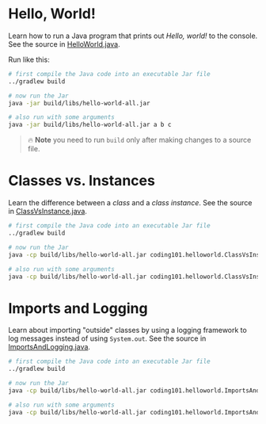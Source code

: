 # Hello, World!

Learn how to run a Java program that prints out _Hello, world!_ to the console.
See the source in [HelloWorld.java](src/main/java/coding101/helloworld/HelloWorld.java).

Run like this:

```sh
# first compile the Java code into an executable Jar file
../gradlew build

# now run the Jar
java -jar build/libs/hello-world-all.jar

# also run with some arguments
java -jar build/libs/hello-world-all.jar a b c

```

> :fire: **Note** you need to run `build` only after making changes to a source file.

# Classes vs. Instances

Learn the difference between a _class_ and a _class instance_. See the source in
[ClassVsInstance.java](src/main/java/coding101/helloworld/ClassVsInstance.java).

```sh
# first compile the Java code into an executable Jar file
../gradlew build

# now run the Jar
java -cp build/libs/hello-world-all.jar coding101.helloworld.ClassVsInstance

# also run with some arguments
java -cp build/libs/hello-world-all.jar coding101.helloworld.ClassVsInstance a b c
```

# Imports and Logging

Learn about importing "outside" classes by using a logging framework to log messages
instead of using `System.out`. See the source in
[ImportsAndLogging.java](src/main/java/coding101/helloworld/ImportsAndLogging.java).

```sh
# first compile the Java code into an executable Jar file
../gradlew build

# now run the Jar
java -cp build/libs/hello-world-all.jar coding101.helloworld.ImportsAndLogging

# also run with some arguments
java -cp build/libs/hello-world-all.jar coding101.helloworld.ImportsAndLogging a b c
```
